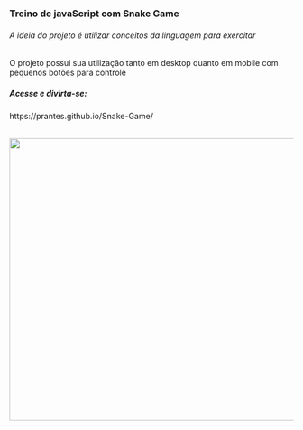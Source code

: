 <h3>Treino de javaScript com Snake Game</h3>
<h6>A ideia do projeto é utilizar conceitos da linguagem para exercitar</h6>
<span>O projeto possui sua utilização tanto em desktop quanto em mobile com  pequenos botões para controle</span>

<h5>Acesse e divirta-se:</h5> https://prantes.github.io/Snake-Game/

<br><img src="https://i.imgur.com/RK4t8Of.gif"  width="800" height="500">
